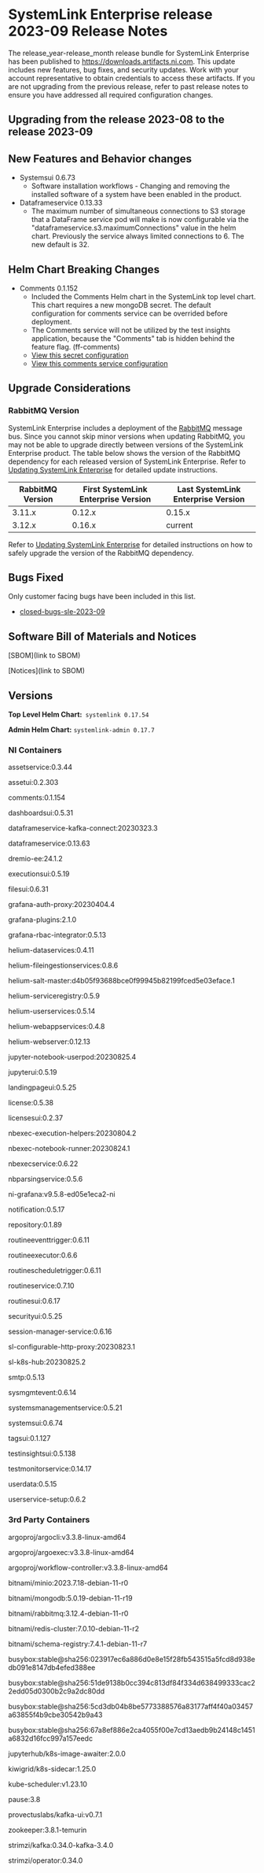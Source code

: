 <!-- This file should be renamed to README.md and placed in the directory for the release. -->

# SystemLink Enterprise release 2023-09 Release Notes

The release_year-release_month release bundle for SystemLink Enterprise has been published to <https://downloads.artifacts.ni.com>. This update includes new features, bug fixes, and security updates. Work with your account representative to obtain credentials to access these artifacts. If you are not upgrading from the previous release, refer to past release notes to ensure you have addressed all required configuration changes.

## Upgrading from the release 2023-08 to the release 2023-09

<!-- Optional section to include comments and instructions needed to successfully upgrade from the previous release to the current release. If the only changes needed are already captured in Helm Chart Breaking Changes, this section is not needed. -->

## New Features and Behavior changes

- Systemsui 0.6.73
    - Software installation workflows - Changing and removing the installed software of a system have been enabled in the product.
- Dataframeservice 0.13.33
    - The maximum number of simultaneous connections to S3 storage that a DataFrame service pod will make is now configurable via the "dataframeservice.s3.maximumConnections" value in the helm chart. Previously the service always limited connections to 6. The new default is 32.

## Helm Chart Breaking Changes

- Comments 0.1.152
    - Included the Comments Helm chart in the SystemLink top level chart. This chart requires a new mongoDB secret. The default configuration for comments service can be overrided before deployment.
    - The Comments service will not be utilized by the test insights application, because the "Comments" tab is hidden behind the feature flag. (ff-comments)
    - [View this secret configuration](https://github.com/ni/install-systemlink-enterprise/blob/main/getting-started/templates/systemlink-secrets.yaml#L545)
    - [View this comments service configuration](https://github.com/ni/install-systemlink-enterprise/blob/main/getting-started/templates/systemlink-values.yaml#L858)

## Upgrade Considerations

### RabbitMQ Version

SystemLink Enterprise includes a deployment of the [RabbitMQ](https://www.rabbitmq.com/) message bus. Since you cannot skip minor versions when updating RabbitMQ, you may not be able to upgrade directly between versions of the SystemLink Enterprise product. The table below shows the version of the RabbitMQ dependency for each released version of SystemLink Enterprise. Refer to [Updating SystemLink Enterprise](https://www.ni.com/docs/en-US/bundle/systemlink-enterprise/page/updating-systemlink-enterprise.html) for detailed update instructions.

| RabbitMQ Version | First SystemLink Enterprise Version | Last SystemLink Enterprise Version |
|------------------|-------------------------------------|------------------------------------|
| 3.11.x           | 0.12.x                              | 0.15.x                             |
| 3.12.x           | 0.16.x                              | current                            |

Refer to [Updating SystemLink Enterprise](https://www.ni.com/docs/en-US/bundle/systemlink-enterprise/page/updating-systemlink-enterprise.html) for detailed instructions on how to safely upgrade the version of the RabbitMQ dependency.

## Bugs Fixed

<!-- This section should link to the excel document that list customer facing bugs, fixed in the current release. The URL for the release (tag) should be used. -->

Only customer facing bugs have been included in this list.

- [closed-bugs-sle-2023-09](https://github.com/ni/install-systemlink-enterprise/tree/2023-09/release-notes/2023-09/closed-bugs-sle-2023-09.xlsx)

## Software Bill of Materials and Notices

<!-- This section should link to the directories containing notices and SBOM. The URL for the release (tag) should be used. -->

[SBOM](link to SBOM)

[Notices](link to SBOM)

## Versions

**Top Level Helm Chart:** `systemlink 0.17.54`

**Admin Helm Chart:** `systemlink-admin 0.17.7`

### NI Containers

assetservice:0.3.44

assetui:0.2.303

comments:0.1.154

dashboardsui:0.5.31

dataframeservice-kafka-connect:20230323.3

dataframeservice:0.13.63

dremio-ee:24.1.2

executionsui:0.5.19

filesui:0.6.31

grafana-auth-proxy:20230404.4

grafana-plugins:2.1.0

grafana-rbac-integrator:0.5.13

helium-dataservices:0.4.11

helium-fileingestionservices:0.8.6

helium-salt-master:d4b05f93688bce0f99945b82199fced5e03eface.1

helium-serviceregistry:0.5.9

helium-userservices:0.5.14

helium-webappservices:0.4.8

helium-webserver:0.12.13

jupyter-notebook-userpod:20230825.4

jupyterui:0.5.19

landingpageui:0.5.25

license:0.5.38

licensesui:0.2.37

nbexec-execution-helpers:20230804.2

nbexec-notebook-runner:20230824.1

nbexecservice:0.6.22

nbparsingservice:0.5.6

ni-grafana:v9.5.8-ed05e1eca2-ni

notification:0.5.17

repository:0.1.89

routineeventtrigger:0.6.11

routineexecutor:0.6.6

routinescheduletrigger:0.6.11

routineservice:0.7.10

routinesui:0.6.17

securityui:0.5.25

session-manager-service:0.6.16

sl-configurable-http-proxy:20230823.1

sl-k8s-hub:20230825.2

smtp:0.5.13

sysmgmtevent:0.6.14

systemsmanagementservice:0.5.21

systemsui:0.6.74

tagsui:0.1.127

testinsightsui:0.5.138

testmonitorservice:0.14.17

userdata:0.5.15

userservice-setup:0.6.2

### 3rd Party Containers

argoproj/argocli:v3.3.8-linux-amd64

argoproj/argoexec:v3.3.8-linux-amd64

argoproj/workflow-controller:v3.3.8-linux-amd64

bitnami/minio:2023.7.18-debian-11-r0

bitnami/mongodb:5.0.19-debian-11-r19

bitnami/rabbitmq:3.12.4-debian-11-r0

bitnami/redis-cluster:7.0.10-debian-11-r2

bitnami/schema-registry:7.4.1-debian-11-r7

busybox:stable@sha256:023917ec6a886d0e8e15f28fb543515a5fcd8d938edb091e8147db4efed388ee

busybox:stable@sha256:51de9138b0cc394c813df84f334d638499333cac22edd05d0300b2c9a2dc80dd

busybox:stable@sha256:5cd3db04b8be5773388576a83177aff4f40a03457a63855f4b9cbe30542b9a43

busybox:stable@sha256:67a8ef886e2ca4055f00e7cd13aedb9b24148c1451a6832d16fcc997a157eedc

jupyterhub/k8s-image-awaiter:2.0.0

kiwigrid/k8s-sidecar:1.25.0

kube-scheduler:v1.23.10

pause:3.8

provectuslabs/kafka-ui:v0.7.1

zookeeper:3.8.1-temurin

strimzi/kafka:0.34.0-kafka-3.4.0

strimzi/operator:0.34.0
